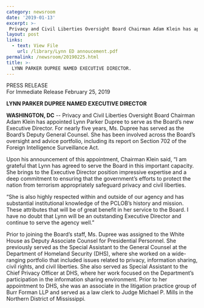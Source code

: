 ```yaml
---
category: newsroom
date: '2019-01-13'
excerpt: >-
 Privacy and Civil Liberties Oversight Board Chairman Adam Klein has appointed Lynn Parker Dupree to serve as the Board’s new Executive Director.  For nearly five years, Ms. Dupree has served as the Board’s Deputy General Counsel.  She has been involved across the Board’s oversight and advice portfolio, including its report on Section 702 of the Foreign Intelligence Surveillance Act.
layout: post
links:
  - text: View File
    url: /library/Lynn ED annoucement.pdf
permalink: /newsroom/20190225.html
title: >-
  LYNN PARKER DUPREE NAMED EXECUTIVE DIRECTOR.
---
```

PRESS RELEASE  
For Immediate Release
February 25, 2019

**LYNN PARKER DUPREE NAMED EXECUTIVE DIRECTOR**
 
**WASHINGTON, DC** --  Privacy and Civil Liberties Oversight Board Chairman Adam Klein has appointed Lynn Parker Dupree to serve as the Board’s new Executive Director.  For nearly five years, Ms. Dupree has served as the Board’s Deputy General Counsel.  She has been involved across the Board’s oversight and advice portfolio, including its report on Section 702 of the Foreign Intelligence Surveillance Act.

Upon his announcement of this appointment, Chairman Klein said, “I am grateful that Lynn has agreed to serve the Board in this important capacity.  She brings to the Executive Director position impressive expertise and a deep commitment to ensuring that the government’s efforts to protect the nation from terrorism appropriately safeguard privacy and civil liberties.  

“She is also highly respected within and outside of our agency and has substantial institutional knowledge of the PCLOB’s history and mission.  These attributes that will be of great benefit in her service to the Board.  I have no doubt that Lynn will be an outstanding Executive Director and continue to serve the agency well.”

Prior to joining the Board’s staff, Ms. Dupree was assigned to the White House as Deputy Associate Counsel for Presidential Personnel.  She previously served as the Special Assistant to the General Counsel at the Department of Homeland Security (DHS), where she worked on a wide-ranging portfolio that included issues related to privacy, information sharing, civil rights, and civil liberties.  She also served as Special Assistant to the Chief Privacy Officer at DHS, where her work focused on the Department’s participation in the information sharing environment.  Prior to her appointment to DHS, she was an associate in the litigation practice group of Burr Forman LLP and served as a law clerk to Judge Michael P. Mills in the Northern District of Mississippi. 


####
     
